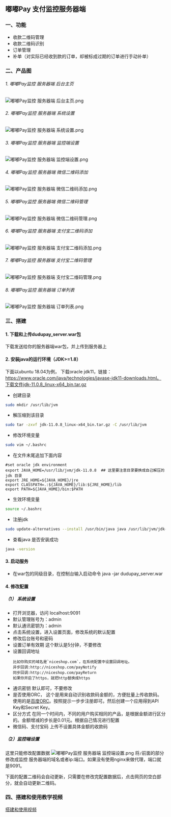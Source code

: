 ## 嘟嘟Pay 支付监控服务器端

### 一、功能

- 收款二维码管理
- 收款二维码识别
- 订单管理
- 补单（对实际已经收到款的订单，却被标成过期的订单进行手动补单）

### 二、产品图
###### 1. 嘟嘟Pay监控 服务器端 后台主页
![嘟嘟Pay监控 服务器端 后台主页.png](http://ww1.sinaimg.cn/large/005U6dysly1gj3ww4e3icj31gu0pi0tc.jpg)
###### 2. 嘟嘟Pay监控 服务器端 系统设置
![嘟嘟Pay监控 服务器端 系统设置.png](http://ww1.sinaimg.cn/large/005U6dysly1gj3xiy0h3gj31go0ps40g.jpg)
###### 3. 嘟嘟Pay监控 服务器端 监控端设置
![嘟嘟Pay监控 服务器端 监控端设置.png](http://ww1.sinaimg.cn/large/005U6dysly1gj3xgs6jk4j31h40powf1.jpg)
###### 4. 嘟嘟Pay监控 服务器端 微信二维码添加
![嘟嘟Pay监控 服务器端 微信二维码添加.png](http://ww1.sinaimg.cn/large/005U6dysly1gj3xjj24xjj31h30pit8z.jpg)
###### 5. 嘟嘟Pay监控 服务器端 微信二维码管理
![嘟嘟Pay监控 服务器端 微信二维码管理.png](http://ww1.sinaimg.cn/large/005U6dysly1gj3xky1kptj31h10prwg0.jpg)
###### 6. 嘟嘟Pay监控 服务器端 支付宝二维码添加
![嘟嘟Pay监控 服务器端 支付宝二维码添加.png](http://ww1.sinaimg.cn/large/005U6dysly1gj3xlxk1lnj31gn0phjrp.jpg)
###### 7. 嘟嘟Pay监控 服务器端 支付宝二维码管理
![嘟嘟Pay监控 服务器端 支付宝二维码管理.png](http://ww1.sinaimg.cn/large/005U6dysly1gj3xr19pywj31gv0prjtd.jpg)
###### 8. 嘟嘟Pay监控 服务器端 订单列表
![嘟嘟Pay监控 服务器端 订单列表.png](http://ww1.sinaimg.cn/large/005U6dysly1gj3xperq6vj31gr0pkmyy.jpg)


### 三、搭建

#### 1. 下载和上传dudupay_server.war包
下载发送给你的服务器端war包，并上传到服务器上
#### 2. 安装java的运行环境（JDK>=1.8）
下面以ubuntu 18.04为例，
下载oracle jdk11，链接：https://www.oracle.com/java/technologies/javase-jdk11-downloads.html。下载文件jdk-11.0.8_linux-x64_bin.tar.gz
- 创建目录
```bash
sudo mkdir /usr/lib/jvm
```
- 解压缩到该目录
```bash
sudo tar -zxvf jdk-11.0.8_linux-x64_bin.tar.gz -C /usr/lib/jvm
```
- 修改环境变量
```bash
sudo vim ~/.bashrc
```
- 在文件末尾追加下面内容
```env
#set oracle jdk environment
export JAVA_HOME=/usr/lib/jvm/jdk-11.0.8  ## 这里要注意目录要换成自己解压的jdk 目录
export JRE_HOME=${JAVA_HOME}/jre  
export CLASSPATH=.:${JAVA_HOME}/lib:${JRE_HOME}/lib  
export PATH=${JAVA_HOME}/bin:$PATH  
```
- 生效环境变量
```bash
source ~/.bashrc
```
- 注册jdk
```bash
sudo update-alternatives --install /usr/bin/java java /usr/lib/jvm/jdk-11.0.8/bin/java 300
```
- 查看java 是否安装成功
```bash
java -version
```
#### 3. 启动服务
- 在war包的同级目录，在控制台输入启动命令 java -jar dudupay_server.war
#### 4. 修改配置
##### （1） 系统设置
- 打开浏览器，访问 localhost:9091
- 默认管理账号为：admin
- 默认通讯密钥为：admin
- 点击系统设置，进入设置页面，修改系统的默认配置
- 修改后台账号和密码  
- 设置订单有效期 这个默认是5分钟，不要修改
- 设置回调地址
    ```
    比如你购买的域名是`niceshop.com`，在系统配置中设置回调地址。
    异步回调:http://niceshop.com/payNotify
    同步回调:http://niceshop.com/payReturn
    如果你开启了https，就把http替换成https
    ```
- 通讯密钥  默认即可，不要修改
- 是否使用ORC， 这个是用来自动识别收款码金额的，方便批量上传收款码。使用的是[百度ORC](https://ai.baidu.com/tech/ocr)。按照提示一步步注册即可。然后创建一个应用得到API Key和Secret Key。
- 区分方式  在同一个时间内，不同的用户购买相同的产品，是根据金额进行区分的。金额增减的步长是0.01元。根据自己情况进行配置
- 微信码、支付宝码 上传不设置具体金额的收款码

##### （2）监控端设置
这里只能修改配置数据
![嘟嘟Pay监控 服务器端 监控端设置.png](http://ww1.sinaimg.cn/large/005U6dysly1gj3xgs6jk4j31h40powf1.jpg)
将`/`前面的部分修改成监控 服务器端的域名或者ip:端口。如果没有使用nginx来做代理，端口就是9091。

下面的配置二维码会自动更新，只需要在修改完配置数据后，点击网页的空白部分，就会自动更新二维码。

### 四、搭建和使用教学视频
[搭建和使用视频](https://www.bilibili.com/video/BV1Xi4y177U9?p=1)
